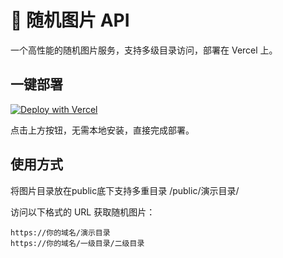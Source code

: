 # 🚀 随机图片 API

一个高性能的随机图片服务，支持多级目录访问，部署在 Vercel 上。

## 一键部署

[![Deploy with Vercel](https://vercel.com/button)](https://vercel.com/new/clone?repository-url=https://github.com/kukujik/image-api)

点击上方按钮，无需本地安装，直接完成部署。

## 使用方式
将图片目录放在public底下支持多重目录
/public/演示目录/

访问以下格式的 URL 获取随机图片：
```
https://你的域名/演示目录
https://你的域名/一级目录/二级目录
```
